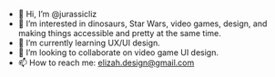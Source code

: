 - 👋 Hi, I’m @jurassicliz
- 👀 I’m interested in dinosaurs, Star Wars, video games, design, and making things accessible and pretty at the same time.
- 🌱 I’m currently learning UX/UI design.
- 💞️ I’m looking to collaborate on video game UI design.
- 📫 How to reach me: elizah.design@gmail.com

<!---
jurassicliz/jurassicliz is a ✨ special ✨ repository because its `README.md` (this file) appears on your GitHub profile.
You can click the Preview link to take a look at your changes.
--->
